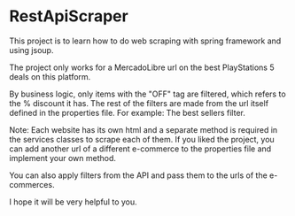 # RestApiScraper

This project is to learn how to do web scraping with spring framework and using jsoup.

The project only works for a MercadoLibre url on the best PlayStations 5 deals on this platform.

By business logic, only items with the "OFF" tag are filtered, which refers to the % discount it has. 
The rest of the filters are made from the url itself defined in the properties file.
For example: The best sellers filter.

Note: Each website has its own html and a separate method is required in the services classes to scrape each of them.
If you liked the project, you can add another url of a different e-commerce to the properties file and implement your own method.

You can also apply filters from the API and pass them to the urls of the e-commerces.

I hope it will be very helpful to you.